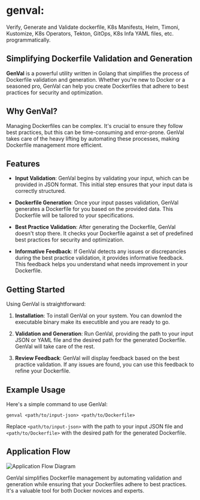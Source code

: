 # genval: 
Verify, Generate and Validate dockerfile, K8s Manifests, Helm, Timoni, Kustomize, K8s Operators, Tekton, GitOps, K8s Infa YAML files, etc. programmatically.

## Simplifying Dockerfile Validation and Generation

**GenVal** is a powerful utility written in Golang that simplifies the process of Dockerfile validation and generation. Whether you're new to Docker or a seasoned pro, GenVal can help you create Dockerfiles that adhere to best practices for security and optimization.

## Why GenVal?

Managing Dockerfiles can be complex. It's crucial to ensure they follow best practices, but this can be time-consuming and error-prone. GenVal takes care of the heavy lifting by automating these processes, making Dockerfile management more efficient.

## Features

- **Input Validation**: GenVal begins by validating your input, which can be provided in JSON format. This initial step ensures that your input data is correctly structured.

- **Dockerfile Generation**: Once your input passes validation, GenVal generates a Dockerfile for you based on the provided data. This Dockerfile will be tailored to your specifications.

- **Best Practice Validation**: After generating the Dockerfile, GenVal doesn't stop there. It checks your Dockerfile against a set of predefined best practices for security and optimization. 

- **Informative Feedback**: If GenVal detects any issues or discrepancies during the best practice validation, it provides informative feedback. This feedback helps you understand what needs improvement in your Dockerfile.

## Getting Started

Using GenVal is straightforward:

1. **Installation**: To install GenVal on your system. You can downlod the executable binary make its executible and you are ready to go.

2. **Validation and Generation**: Run GenVal, providing the path to your input JSON or YAML file and the desired path for the generated Dockerfile. GenVal will take care of the rest.

3. **Review Feedback**: GenVal will display feedback based on the best practice validation. If any issues are found, you can use this feedback to refine your Dockerfile.

## Example Usage

Here's a simple command to use GenVal:

```shell
genval <path/to/input-json> <path/to/Dockerfile>
```

Replace `<path/to/input-json>` with the path to your input JSON file and `<path/to/Dockerfile>` with the desired path for the generated Dockerfile.

## Application Flow

![Application Flow Diagram](https://github.com/karanpratapsingh/learn-go/assets/91916466/6a4acc03-f1ae-46c1-88df-5441f958b0b4)

GenVal simplifies Dockerfile management by automating validation and generation while ensuring that your Dockerfiles adhere to best practices. It's a valuable tool for both Docker novices and experts.

